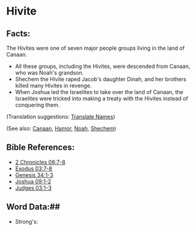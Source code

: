 # Hivite #

## Facts: ##

The Hivites were one of seven major people groups living in the land of Canaan.

* All these groups, including the Hivites, were descended from Canaan, who was Noah's grandson.
* Shechem the Hivite raped Jacob's daughter Dinah, and her brothers killed many Hivites in revenge.
* When Joshua led the Israelites to take over the land of Canaan, the Israelites were tricked into making a treaty with the Hivites instead of conquering them.

(Translation suggestions: [Translate Names](rc://en/ta/man/translate/translate-names))

(See also: [Canaan](../other/canaan.md), [Hamor](../other/hamor.md), [Noah](../other/noah.md), [Shechem](../other/shechem.md))

## Bible References: ##

* [2 Chronicles 08:7-8](rc://en/tn/help/2ch/08/07)
* [Exodus 03:7-8](rc://en/tn/help/exo/03/07)
* [Genesis 34:1-3](rc://en/tn/help/gen/34/01)
* [Joshua 09:1-2](rc://en/tn/help/jos/09/01)
* [Judges 03:1-3](rc://en/tn/help/jdg/03/01)

## Word Data:##

* Strong's: 

